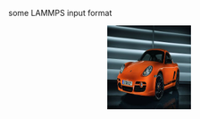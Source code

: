 some LAMMPS input format<br>
<div align=center><img width="150" height="150" src="https://github.com/probao/LAMMPS/blob/master/b17eca8065380cd72529255fa244ad3459828149.jpg"/>
